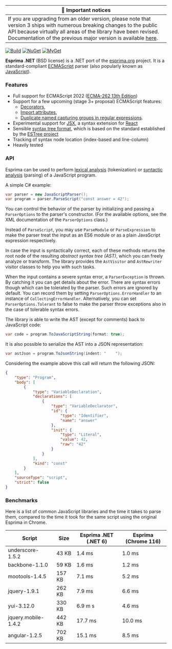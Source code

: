| :mega: Important notices |
|--------------|
|If you are upgrading from an older version, please note that version 3 ships with numerous breaking changes to the public API because virtually all areas of the library have been revised.<br />Documentation of the previous major version is available [here](https://github.com/sebastienros/esprima-dotnet/tree/v2.1.3). |

[![Build](https://github.com/sebastienros/esprima-dotnet/actions/workflows/staging.yml/badge.svg)](https://github.com/sebastienros/esprima-dotnet/actions/workflows/staging.yml)
[![NuGet](https://img.shields.io/nuget/v/esprima.svg)](https://www.nuget.org/packages/esprima)
[![MyGet](https://img.shields.io/myget/esprimadotnet/v/esprima?label=MyGet)](https://www.myget.org/feed/esprimadotnet/package/nuget/Esprima)

**Esprima .NET** (BSD license) is a .NET port of the [esprima.org](http://esprima.org) project.
It is a standard-compliant [ECMAScript](http://www.ecma-international.org/publications/standards/Ecma-262.htm)
parser (also popularly known as
[JavaScript](https://en.wikipedia.org/wiki/JavaScript)).

### Features

- Full support for ECMAScript 2022 ([ECMA-262 13th Edition](http://www.ecma-international.org/publications/standards/Ecma-262.htm))
- Support for a few upcoming (stage 3+ proposal) ECMAScript features:
  - [Decorators](https://github.com/tc39/proposal-decorators),
  - [Import attributes](https://github.com/tc39/proposal-import-attributes),
  - [Duplicate named capturing groups in regular expressions](https://github.com/tc39/proposal-duplicate-named-capturing-groups).
- Experimental support for [JSX](https://facebook.github.io/jsx/), a syntax extension for [React](https://facebook.github.io/react/)
- Sensible [syntax tree format](https://github.com/estree/estree/blob/master/es5.md), which is based on the standard established by the [ESTree project](https://github.com/estree/estree)
- Tracking of syntax node location (index-based and line-column)
- Heavily tested

### API

Esprima can be used to perform [lexical analysis](https://en.wikipedia.org/wiki/Lexical_analysis) (tokenization) or [syntactic analysis](https://en.wikipedia.org/wiki/Parsing) (parsing) of a JavaScript program.

A simple C# example:

```csharp
var parser = new JavaScriptParser();
var program = parser.ParseScript("const answer = 42");
```

You can control the behavior of the parser by initializing and passing a `ParserOptions` to the parser's constructor. (For the available options, see the XML documentation of the `ParserOptions` class.)

Instead of `ParseScript`, you may use `ParseModule` or `ParseExpression` to make the parser treat the input as an ES6 module or as a plain JavaScript expression respectively.

In case the input is syntactically correct, each of these methods returns the root node of the resulting *abstract syntax tree (AST)*, which you can freely analyze or transform. The library provides the `AstVisitor` and `AstRewriter` visitor classes to help you with such tasks.

When the input contains a severe syntax error, a `ParserException` is thrown. By catching it you can get details about the error. There are syntax errors though which can be tolerated by the parser. Such errors are ignored by default. You can record them by setting `ParserOptions.ErrorHandler` to an instance of `CollectingErrorHandler`. Alternatively, you can set `ParserOptions.Tolerant` to false to make the parser throw exceptions also in the case of tolerable syntax errors.

The library is able to write the AST (except for comments) back to JavaScript code:

```csharp
var code = program.ToJavaScriptString(format: true);
```

It is also possible to serialize the AST into a JSON representation:

```csharp
var astJson = program.ToJsonString(indent: "    ");
```

Considering the example above this call will return the following JSON:

```json
{
    "type": "Program",
    "body": [
        {
            "type": "VariableDeclaration",
            "declarations": [
                {
                    "type": "VariableDeclarator",
                    "id": {
                        "type": "Identifier",
                        "name": "answer"
                    },
                    "init": {
                        "type": "Literal",
                        "value": 42,
                        "raw": "42"
                    }
                }
            ],
            "kind": "const"
        }
    ],
    "sourceType": "script",
    "strict": false
}
```

### Benchmarks

Here is a list of common JavaScript libraries and the time it takes to parse them, 
compared to the time it took for the same script using the original Esprima in Chrome.

| Script              | Size   | Esprima .NET (.NET 6) | Esprima (Chrome 116) |
| ------------------- | ------ | ----------------------| -------------------- |
| underscore-1.5.2    | 43 KB  | 1.4 ms                | 1.0 ms               |
| backbone-1.1.0      | 59 KB  | 1.6 ms                | 1.2 ms               |
| mootools-1.4.5      | 157 KB | 7.1 ms                | 5.2 ms               | 
| jquery-1.9.1        | 262 KB | 7.9 ms                | 6.6 ms               |
| yui-3.12.0          | 330 KB | 6.9 m s               | 4.6 ms               |
| jquery.mobile-1.4.2 | 442 KB | 17.7 ms               | 10.0 ms              | 
| angular-1.2.5       | 702 KB | 15.1 ms               | 8.5 ms               |
